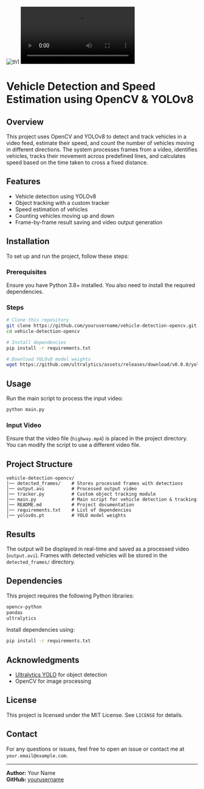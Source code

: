 ![th1](https://github.com/AarohiSingla/Speed-detection-of-vehicles/assets/60029146/139d8cc9-32ab-4777-89d8-cb179c39fedd)
![th2](https://github.com/Adityakumar909/Vehicle_detection_using_openCV-YOLOv8/blob/main/output.avi)
# Vehicle Detection and Speed Estimation using OpenCV & YOLOv8

## Overview
This project uses OpenCV and YOLOv8 to detect and track vehicles in a video feed, estimate their speed, and count the number of vehicles moving in different directions. The system processes frames from a video, identifies vehicles, tracks their movement across predefined lines, and calculates speed based on the time taken to cross a fixed distance.

## Features
- Vehicle detection using YOLOv8
- Object tracking with a custom tracker
- Speed estimation of vehicles
- Counting vehicles moving up and down
- Frame-by-frame result saving and video output generation

## Installation
To set up and run the project, follow these steps:

### Prerequisites
Ensure you have Python 3.8+ installed. You also need to install the required dependencies.

### Steps
```sh
# Clone this repository
git clone https://github.com/yourusername/vehicle-detection-opencv.git
cd vehicle-detection-opencv

# Install dependencies
pip install -r requirements.txt

# Download YOLOv8 model weights
wget https://github.com/ultralytics/assets/releases/download/v0.0.0/yolov8s.pt
```

## Usage
Run the main script to process the input video:
```sh
python main.py
```

### Input Video
Ensure that the video file (`highway.mp4`) is placed in the project directory. You can modify the script to use a different video file.

## Project Structure
```
vehicle-detection-opencv/
│── detected_frames/    # Stores processed frames with detections
│── output.avi          # Processed output video
│── tracker.py          # Custom object tracking module
│── main.py             # Main script for vehicle detection & tracking
│── README.md           # Project documentation
│── requirements.txt    # List of dependencies
│── yolov8s.pt          # YOLO model weights
```

## Results
The output will be displayed in real-time and saved as a processed video (`output.avi`). Frames with detected vehicles will be stored in the `detected_frames/` directory.

## Dependencies
This project requires the following Python libraries:
```sh
opencv-python
pandas
ultralytics
```
Install dependencies using:
```sh
pip install -r requirements.txt
```

## Acknowledgments
- [Ultralytics YOLO](https://github.com/ultralytics/ultralytics) for object detection
- OpenCV for image processing

## License
This project is licensed under the MIT License. See `LICENSE` for details.

## Contact
For any questions or issues, feel free to open an issue or contact me at `your.email@example.com`.

---
**Author:** Your Name  
**GitHub:** [yourusername](https://github.com/yourusername/)

